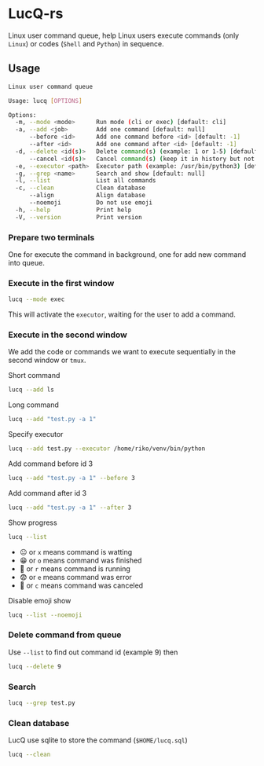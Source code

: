 # LucQ-rs

Linux user command queue, help Linux users execute commands (only `Linux`) or codes (`Shell` and `Python`) in sequence.

## Usage

```bash
Linux user command queue

Usage: lucq [OPTIONS]

Options:
  -m, --mode <mode>      Run mode (cli or exec) [default: cli]
  -a, --add <job>        Add one command [default: null]
      --before <id>      Add one command before <id> [default: -1]
      --after <id>       Add one command after <id> [default: -1]
  -d, --delete <id(s)>   Delete command(s) (example: 1 or 1-5) [default: null]
      --cancel <id(s)>   Cancel command(s) (keep it in history but not run, example: 1 or 1-5) [default: null]
  -e, --executor <path>  Executor path (example: /usr/bin/python3) [default: null]
  -g, --grep <name>      Search and show [default: null]
  -l, --list             List all commands
  -c, --clean            Clean database
      --align            Align database
      --noemoji          Do not use emoji
  -h, --help             Print help
  -V, --version          Print version
```

### Prepare two terminals

One for execute the command in background, one for add new command into queue.

### Execute in the first window

```bash
lucq --mode exec
```

This will activate the `executor`, waiting for the user to add a command.

### Execute in the second window

We add the code or commands we want to execute sequentially in the second window or `tmux`.

Short command

```bash
lucq --add ls
```

Long command

```bash
lucq --add "test.py -a 1"
```

Specify executor

```bash
lucq --add test.py --executor /home/riko/venv/bin/python
```

Add command before id 3

```bash
lucq --add "test.py -a 1" --before 3
```

Add command after id 3

```bash
lucq --add "test.py -a 1" --after 3
```

Show progress

```bash
lucq --list
```

- 😐 or `x` means command is watting
- 😁 or `o` means command was finished
- 🥵 or `r` means command is running
- 😨 or `e` means command was error
- 🤡 or `c` means command was canceled

Disable emoji show

```bash
lucq --list --noemoji
```

### Delete command from queue

Use `--list` to find out command id (example 9) then

```bash
lucq --delete 9
```

### Search

```bash
lucq --grep test.py
```

### Clean database

LucQ use sqlite to store the command (`$HOME/lucq.sql`)

```bash
lucq --clean
```